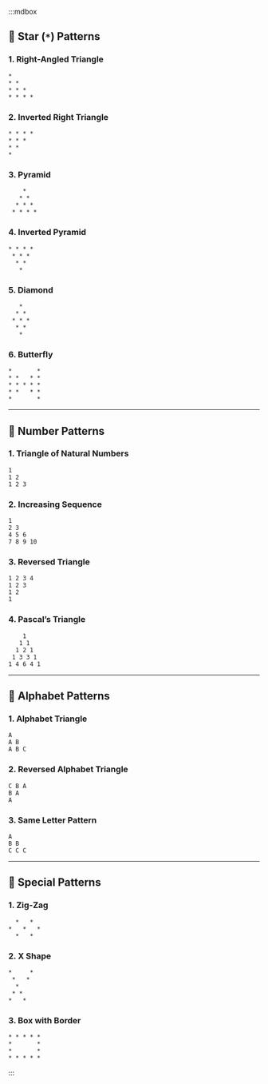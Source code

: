:::mdbox
## 🔹 Star (`*`) Patterns

### 1. Right-Angled Triangle
```
*
* *
* * *
* * * *
```

### 2. Inverted Right Triangle
```
* * * *
* * *
* *
*
```

### 3. Pyramid
```
    *
   * *
  * * *
 * * * *
```

### 4. Inverted Pyramid
```
* * * *
 * * *
  * *
   *
```

### 5. Diamond
```
   *
  * *
 * * *
  * *
   *
```

### 6. Butterfly
```
*       *
* *   * *
* * * * *
* *   * *
*       *
```

---

## 🔹 Number Patterns

### 1. Triangle of Natural Numbers
```
1
1 2
1 2 3
```

### 2. Increasing Sequence
```
1
2 3
4 5 6
7 8 9 10
```

### 3. Reversed Triangle
```
1 2 3 4
1 2 3
1 2
1
```

### 4. Pascal’s Triangle
```
    1
   1 1
  1 2 1
 1 3 3 1
1 4 6 4 1
```

---

## 🔹 Alphabet Patterns

### 1. Alphabet Triangle
```
A
A B
A B C
```

### 2. Reversed Alphabet Triangle
```
C B A
B A
A
```

### 3. Same Letter Pattern
```
A
B B
C C C
```

---

## 🔹 Special Patterns

### 1. Zig-Zag
```
  *   *
*   *   *
  *   *
```

### 2. X Shape
```
*     *
 *   *
  *
 * *
*   *
```

### 3. Box with Border
```
* * * * *
*       *
*       *
* * * * *
```
:::
